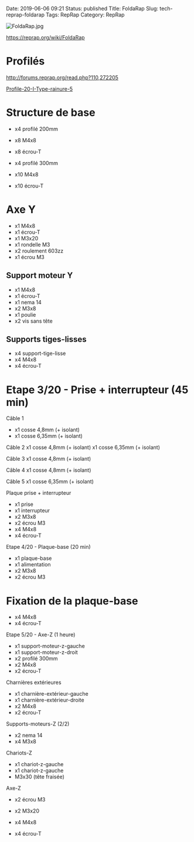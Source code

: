 Date: 2019-06-06 09:21
Status: published
Title: FoldaRap
Slug: tech-reprap-foldarap
Tags: RepRap
Category: RepRap


![FoldaRap.jpg]({static}FoldaRap.jpg)

<https://reprap.org/wiki/FoldaRap>

# Profilés

<http://forums.reprap.org/read.php?110,272205>

[Profile-20-I-Type-rainure-5](https://www.motedis.fr/shop/Profile-a-rainures/Profile-20-I-Type-rainure-5/Profile-aluminium-20x20-I-Type-rainure-5::999991076.html)

# Structure de base
* x4 profilé 200mm
* x8 M4x8
* x8 écrou-T

* x4 profilé 300mm
* x10 M4x8
* x10 écrou-T

# Axe Y
* x1 M4x8
* x1 écrou-T
* x1 M3x20
* x1 rondelle M3
* x2 roulement 603zz
* x1 écrou M3

## Support moteur Y
* x1 M4x8
* x1 écrou-T
* x1 nema 14
* x2 M3x8
* x1 poulie
* x2 vis sans tête

## Supports tiges-lisses

* x4 support-tige-lisse
* x4 M4x8
* x4 écrou-T

# Etape 3/20 - Prise + interrupteur (45 min)

Câble 1
* x1 cosse 4,8mm (+ isolant)
* x1 cosse 6,35mm (+ isolant)

Câble 2
x1 cosse 4,8mm (+ isolant)
x1 cosse 6,35mm (+ isolant)

Câble 3
x1 cosse 4,8mm (+ isolant)

Câble 4
x1 cosse 4,8mm (+ isolant)

Câble 5
x1 cosse 6,35mm (+ isolant)

Plaque prise + interrupteur
* x1 prise
* x1 interrupteur
* x2 M3x8
* x2 écrou M3
* x4 M4x8
* x4 écrou-T

Etape 4/20 - Plaque-base (20 min) 
* x1 plaque-base
* x1 alimentation
* x2 M3x8
* x2 écrou M3

# Fixation de la plaque-base
* x4 M4x8
* x4 écrou-T

Etape 5/20 - Axe-Z (1 heure) 
* x1 support-moteur-z-gauche
* x1 support-moteur-z-droit
* x2 profilé 300mm
* x2 M4x8
* x2 écrou-T

Charnières extérieures
* x1 charnière-extérieur-gauche
* x1 charnière-extérieur-droite
* x2 M4x8
* x2 écrou-T

Supports-moteurs-Z (2/2)
* x2 nema 14
* x4 M3x8

Chariots-Z
* x1 chariot-z-gauche
* x1 chariot-z-gauche
* M3x30 (tête fraisée)


Axe-Z
* x2 écrou M3
* x2 M3x20

* x4 M4x8
* x4 écrou-T
